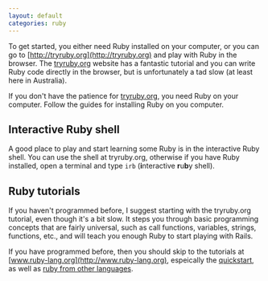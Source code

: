 ```yaml
---
layout: default
categories: ruby
---
```


To get started, you either need Ruby installed on your computer, or you can go to [http://tryruby.org](http://tryruby.org) and play with Ruby in the browser. The [tryruby.org](http://tryruby.org) website has a fantastic tutorial and you can write Ruby code directly in the browser, but is unfortunately a tad slow (at least here in Australia).

If you don't have the patience for [tryruby.org](http://tryruby.org), you need Ruby on your computer. Follow the guides for installing Ruby on you computer.

## Interactive Ruby shell

A good place to play and start learning some Ruby is in the interactive Ruby shell.  You can use the shell at tryruby.org, otherwise if you have Ruby installed, open a terminal and type `irb` (**i**nteractive **r**u**b**y shell). 

## Ruby tutorials

If you haven't programmed before, I suggest starting with the tryruby.org tutorial, even though it's a bit slow. It steps you through basic programming concepts that are fairly universal, such as call functions, variables, strings, functions, etc., and will teach you enough Ruby to start playing with Rails.

If you have programmed before, then you should skip to the tutorials at [www.ruby-lang.org](http://www.ruby-lang.org), espeically the [quickstart](http://www.ruby-lang.org/en/documentation/quickstart/), as well as [ruby from other languages](http://www.ruby-lang.org/en/documentation/ruby-from-other-languages/).